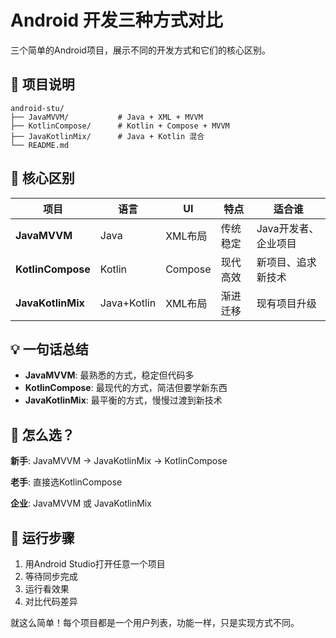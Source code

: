# Android 开发三种方式对比

三个简单的Android项目，展示不同的开发方式和它们的核心区别。

## 📁 项目说明

```
android-stu/
├── JavaMVVM/           # Java + XML + MVVM
├── KotlinCompose/      # Kotlin + Compose + MVVM  
├── JavaKotlinMix/      # Java + Kotlin 混合
└── README.md
```

## 🚀 核心区别

| 项目 | 语言 | UI | 特点 | 适合谁 |
|------|------|----|----- |--------|
| **JavaMVVM** | Java | XML布局 | 传统稳定 | Java开发者、企业项目 |
| **KotlinCompose** | Kotlin | Compose | 现代高效 | 新项目、追求新技术 |
| **JavaKotlinMix** | Java+Kotlin | XML布局 | 渐进迁移 | 现有项目升级 |

## 💡 一句话总结

- **JavaMVVM**: 最熟悉的方式，稳定但代码多
- **KotlinCompose**: 最现代的方式，简洁但要学新东西  
- **JavaKotlinMix**: 最平衡的方式，慢慢过渡到新技术

## 🎯 怎么选？

**新手**: JavaMVVM → JavaKotlinMix → KotlinCompose

**老手**: 直接选KotlinCompose

**企业**: JavaMVVM 或 JavaKotlinMix

## 🚀 运行步骤

1. 用Android Studio打开任意一个项目
2. 等待同步完成
3. 运行看效果
4. 对比代码差异

就这么简单！每个项目都是一个用户列表，功能一样，只是实现方式不同。 